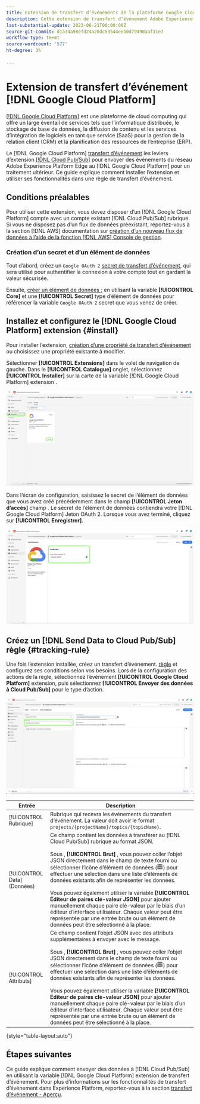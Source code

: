 ```yaml
---
title: Extension de transfert d’événements de la plateforme Google Cloud
description: Cette extension de transfert d’événement Adobe Experience Platform envoie les événements Adobe Experience Edge Network à Google Cloud Platform.
last-substantial-update: 2023-06-21T00:00:00Z
source-git-commit: d1a34a98efd24a20dc53544eeb0d79490aaf31e7
workflow-type: tm+mt
source-wordcount: '577'
ht-degree: 3%

---
```


# Extension de transfert d’événement [!DNL Google Cloud Platform]

[[!DNL Google Cloud Platform]](https://cloud.google.com/) est une plateforme de cloud computing qui offre un large éventail de services tels que l’informatique distribuée, le stockage de base de données, la diffusion de contenu et les services d’intégration de logiciels en tant que service (SaaS) pour la gestion de la relation client (CRM) et la planification des ressources de l’entreprise (ERP).

Le [!DNL Google Cloud Platform] [transfert d’événement](../../../ui/event-forwarding/overview.md) les leviers d’extension [[!DNL Cloud Pub/Sub]](https://cloud.google.com/pubsub) pour envoyer des événements du réseau Adobe Experience Platform Edge au [!DNL Google Cloud Platform] pour un traitement ultérieur. Ce guide explique comment installer l’extension et utiliser ses fonctionnalités dans une règle de transfert d’événement.

## Conditions préalables

Pour utiliser cette extension, vous devez disposer d’un [!DNL Google Cloud Platform] compte avec un compte existant [!DNL Cloud Pub/Sub] rubrique. Si vous ne disposez pas d’un flux de données préexistant, reportez-vous à la section [!DNL AWS] documentation sur [création d’un nouveau flux de données à l’aide de la fonction [!DNL AWS] Console de gestion](https://docs.aws.amazon.com/streams/latest/dev/how-do-i-create-a-stream.html).

### Création d’un secret et d’un élément de données

Tout d’abord, créez un `Google OAuth 2` [secret de transfert d’événement](../../../ui/event-forwarding/secrets.md), qui sera utilisé pour authentifier la connexion à votre compte tout en gardant la valeur sécurisée.

Ensuite, [créer un élément de données ;](../../../ui/managing-resources/data-elements.md#create-a-data-element) en utilisant la variable **[!UICONTROL Core]** et une **[!UICONTROL Secret]** type d’élément de données pour référencer la variable `Google OAuth 2` secret que vous venez de créer.

## Installez et configurez le [!DNL Google Cloud Platform] extension {#install}

Pour installer l’extension, [création d’une propriété de transfert d’événement](../../../ui/event-forwarding/overview.md#properties) ou choisissez une propriété existante à modifier.

Sélectionner **[!UICONTROL Extensions]** dans le volet de navigation de gauche. Dans le **[!UICONTROL Catalogue]** onglet, sélectionnez **[!UICONTROL Installer]** sur la carte de la variable [!DNL Google Cloud Platform] extension .

![Le catalogue [!DNL Google Cloud Platform] installation de mise en surbrillance de l’extension.](../../../images/extensions/server/google-cloud-platform/install-extension.png)

Dans l’écran de configuration, saisissez le secret de l’élément de données que vous avez créé précédemment dans le champ **[!UICONTROL Jeton d’accès]** champ . Le secret de l’élément de données contiendra votre [!DNL Google Cloud Platform] Jeton OAuth 2. Lorsque vous avez terminé, cliquez sur **[!UICONTROL Enregistrer]**.

![Le [!DNL Google Cloud Platform] page de configuration de l’extension.](../../../images/extensions/server/google-cloud-platform/configure-extension.png)

## Créez un [!DNL Send Data to Cloud Pub/Sub] règle {#tracking-rule}

Une fois l’extension installée, créez un transfert d’événement. [règle](../../../ui/managing-resources/rules.md) et configurez ses conditions selon vos besoins. Lors de la configuration des actions de la règle, sélectionnez l’événement **[!UICONTROL Google Cloud Platform]** extension, puis sélectionnez **[!UICONTROL Envoyer des données à Cloud Pub/Sub]** pour le type d’action.

![La vue de configuration des actions pour [!UICONTROL Google Cloud Platform], avec l’action mise en surbrillance et [!UICONTROL Envoyer des données à Cloud Pub/Sub].](../../../images/extensions/server/google-cloud-platform/event-action.png)

| Entrée | Description |
| --- | --- |
| [!UICONTROL Rubrique] | Rubrique qui recevra les événements du transfert d’événement. La valeur doit avoir le format `projects/{projectName}/topics/{topicName}`. |
| [!UICONTROL Data] (Données) | Ce champ contient les données à transférer au [!DNL Cloud Pub/Sub] rubrique au format JSON.<br><br>Sous , **[!UICONTROL Brut]** , vous pouvez coller l’objet JSON directement dans le champ de texte fourni ou sélectionner l’icône d’élément de données (![Icône Jeu de données](../../../images/extensions/server/aws/data-element-icon.png)) pour effectuer une sélection dans une liste d’éléments de données existants afin de représenter les données.<br><br>Vous pouvez également utiliser la variable **[!UICONTROL Éditeur de paires clé-valeur JSON]** pour ajouter manuellement chaque paire clé-valeur par le biais d’un éditeur d’interface utilisateur. Chaque valeur peut être représentée par une entrée brute ou un élément de données peut être sélectionné à la place. |
| [!UICONTROL Attributs] | Ce champ contient l’objet JSON avec des attributs supplémentaires à envoyer avec le message.<br><br>Sous , **[!UICONTROL Brut]** , vous pouvez coller l’objet JSON directement dans le champ de texte fourni ou sélectionner l’icône d’élément de données (![Icône Jeu de données](../../../images/extensions/server/aws/data-element-icon.png)) pour effectuer une sélection dans une liste d’éléments de données existants afin de représenter les données.<br><br>Vous pouvez également utiliser la variable **[!UICONTROL Éditeur de paires clé-valeur JSON]** pour ajouter manuellement chaque paire clé-valeur par le biais d’un éditeur d’interface utilisateur. Chaque valeur peut être représentée par une entrée brute ou un élément de données peut être sélectionné à la place. |

{style="table-layout:auto"}

## Étapes suivantes

Ce guide explique comment envoyer des données à [!DNL Cloud Pub/Sub] en utilisant la variable [!DNL Google Cloud Platform] extension de transfert d’événement. Pour plus d’informations sur les fonctionnalités de transfert d’événement dans Experience Platform, reportez-vous à la section [transfert d’événement - Aperçu](../../../ui/event-forwarding/overview.md).